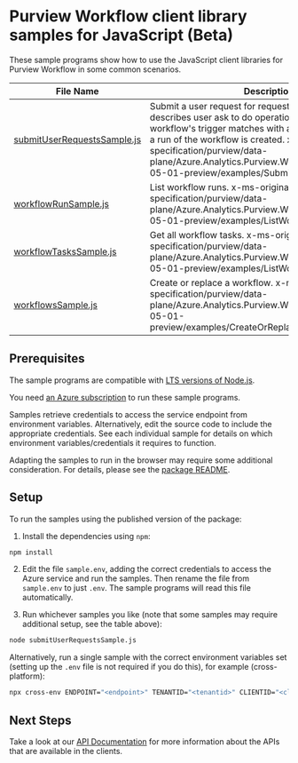 # Purview Workflow client library samples for JavaScript (Beta)

These sample programs show how to use the JavaScript client libraries for Purview Workflow in some common scenarios.

| **File Name**                                           | **Description**                                                                                                                                                                                                                                                                                                                                           |
| ------------------------------------------------------- | --------------------------------------------------------------------------------------------------------------------------------------------------------------------------------------------------------------------------------------------------------------------------------------------------------------------------------------------------------- |
| [submitUserRequestsSample.js][submituserrequestssample] | Submit a user request for requestor, a user request describes user ask to do operation(s) on Purview. If any workflow's trigger matches with an operation in request, a run of the workflow is created. x-ms-original-file: specification/purview/data-plane/Azure.Analytics.Purview.Workflow/preview/2022-05-01-preview/examples/SubmitUserRequests.json |
| [workflowRunSample.js][workflowrunsample]               | List workflow runs. x-ms-original-file: specification/purview/data-plane/Azure.Analytics.Purview.Workflow/preview/2022-05-01-preview/examples/ListWorkflowRuns.json                                                                                                                                                                                       |
| [workflowTasksSample.js][workflowtaskssample]           | Get all workflow tasks. x-ms-original-file: specification/purview/data-plane/Azure.Analytics.Purview.Workflow/preview/2022-05-01-preview/examples/ListWorkflowTasks.json                                                                                                                                                                                  |
| [workflowsSample.js][workflowssample]                   | Create or replace a workflow. x-ms-original-file: specification/purview/data-plane/Azure.Analytics.Purview.Workflow/preview/2022-05-01-preview/examples/CreateOrReplaceWorkflow.json                                                                                                                                                                      |

## Prerequisites

The sample programs are compatible with [LTS versions of Node.js](https://github.com/nodejs/release#release-schedule).

You need [an Azure subscription][freesub] to run these sample programs.

Samples retrieve credentials to access the service endpoint from environment variables. Alternatively, edit the source code to include the appropriate credentials. See each individual sample for details on which environment variables/credentials it requires to function.

Adapting the samples to run in the browser may require some additional consideration. For details, please see the [package README][package].

## Setup

To run the samples using the published version of the package:

1. Install the dependencies using `npm`:

```bash
npm install
```

2. Edit the file `sample.env`, adding the correct credentials to access the Azure service and run the samples. Then rename the file from `sample.env` to just `.env`. The sample programs will read this file automatically.

3. Run whichever samples you like (note that some samples may require additional setup, see the table above):

```bash
node submitUserRequestsSample.js
```

Alternatively, run a single sample with the correct environment variables set (setting up the `.env` file is not required if you do this), for example (cross-platform):

```bash
npx cross-env ENDPOINT="<endpoint>" TENANTID="<tenantid>" CLIENTID="<clientid>" USERNAME="<username>" PASSWORD="<password>" node submitUserRequestsSample.js
```

## Next Steps

Take a look at our [API Documentation][apiref] for more information about the APIs that are available in the clients.

[submituserrequestssample]: https://github.com/Azure/azure-sdk-for-js/blob/main/sdk/purview/purview-workflow-rest/samples/v1-beta/javascript/submitUserRequestsSample.js
[workflowrunsample]: https://github.com/Azure/azure-sdk-for-js/blob/main/sdk/purview/purview-workflow-rest/samples/v1-beta/javascript/workflowRunSample.js
[workflowtaskssample]: https://github.com/Azure/azure-sdk-for-js/blob/main/sdk/purview/purview-workflow-rest/samples/v1-beta/javascript/workflowTasksSample.js
[workflowssample]: https://github.com/Azure/azure-sdk-for-js/blob/main/sdk/purview/purview-workflow-rest/samples/v1-beta/javascript/workflowsSample.js
[apiref]: https://docs.microsoft.com/javascript/api/@azure-rest/purview-workflow?view=azure-node-preview
[freesub]: https://azure.microsoft.com/free/
[package]: https://github.com/Azure/azure-sdk-for-js/tree/main/sdk/purview/purview-workflow-rest/README.md
